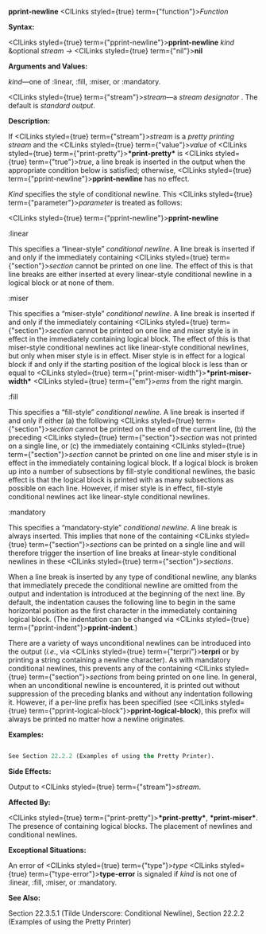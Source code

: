 **pprint-newline** <ClLinks styled={true} term={"function"}><i>Function</i></ClLinks> 



**Syntax:** 



<ClLinks styled={true} term={"pprint-newline"}><b>pprint-newline</b></ClLinks> *kind* &amp;optional *stream →* <ClLinks styled={true} term={"nil"}><b>nil</b></ClLinks> 



**Arguments and Values:** 



*kind*—one of :linear, :fill, :miser, or :mandatory. 



<ClLinks styled={true} term={"stream"}><i>stream</i></ClLinks>—a *stream designator* . The default is *standard output*. 



**Description:** 



If <ClLinks styled={true} term={"stream"}><i>stream</i></ClLinks> is a *pretty printing stream* and the <ClLinks styled={true} term={"value"}><i>value</i></ClLinks> of <ClLinks styled={true} term={"print-pretty"}><b>\*print-pretty\*</b></ClLinks> is <ClLinks styled={true} term={"true"}><i>true</i></ClLinks>, a line break is inserted in the output when the appropriate condition below is satisfied; otherwise, <ClLinks styled={true} term={"pprint-newline"}><b>pprint-newline</b></ClLinks> has no effect. 



*Kind* specifies the style of conditional newline. This <ClLinks styled={true} term={"parameter"}><i>parameter</i></ClLinks> is treated as follows: 



 



 



<ClLinks styled={true} term={"pprint-newline"}><b>pprint-newline</b></ClLinks> 



:linear 



This specifies a “linear-style” *conditional newline*. A line break is inserted if and only if the immediately containing <ClLinks styled={true} term={"section"}><i>section</i></ClLinks> cannot be printed on one line. The effect of this is that line breaks are either inserted at every linear-style conditional newline in a logical block or at none of them. 



:miser 



This specifies a “miser-style” *conditional newline*. A line break is inserted if and only if the immediately containing <ClLinks styled={true} term={"section"}><i>section</i></ClLinks> cannot be printed on one line and miser style is in effect in the immediately containing logical block. The effect of this is that miser-style conditional newlines act like linear-style conditional newlines, but only when miser style is in effect. Miser style is in effect for a logical block if and only if the starting position of the logical block is less than or equal to <ClLinks styled={true} term={"print-miser-width"}><b>\*print-miser-width\*</b></ClLinks> <ClLinks styled={true} term={"em"}><i>ems</i></ClLinks> from the right margin. 



:fill 



This specifies a “fill-style” *conditional newline*. A line break is inserted if and only if either (a) the following <ClLinks styled={true} term={"section"}><i>section</i></ClLinks> cannot be printed on the end of the current line, (b) the preceding <ClLinks styled={true} term={"section"}><i>section</i></ClLinks> was not printed on a single line, or (c) the immediately containing <ClLinks styled={true} term={"section"}><i>section</i></ClLinks> cannot be printed on one line and miser style is in effect in the immediately containing logical block. If a logical block is broken up into a number of subsections by fill-style conditional newlines, the basic effect is that the logical block is printed with as many subsections as possible on each line. However, if miser style is in effect, fill-style conditional newlines act like linear-style conditional newlines. 



:mandatory 



This specifies a “mandatory-style” *conditional newline*. A line break is always inserted. This implies that none of the containing <ClLinks styled={true} term={"section"}><i>sections</i></ClLinks> can be printed on a single line and will therefore trigger the insertion of line breaks at linear-style conditional newlines in these <ClLinks styled={true} term={"section"}><i>sections</i></ClLinks>. 



When a line break is inserted by any type of conditional newline, any blanks that immediately precede the conditional newline are omitted from the output and indentation is introduced at the beginning of the next line. By default, the indentation causes the following line to begin in the same horizontal position as the first character in the immediately containing logical block. (The indentation can be changed via <ClLinks styled={true} term={"pprint-indent"}><b>pprint-indent</b></ClLinks>.) 



There are a variety of ways unconditional newlines can be introduced into the output (*i.e.*, via <ClLinks styled={true} term={"terpri"}><b>terpri</b></ClLinks> or by printing a string containing a newline character). As with mandatory conditional newlines, this prevents any of the containing <ClLinks styled={true} term={"section"}><i>sections</i></ClLinks> from being printed on one line. In general, when an unconditional newline is encountered, it is printed out without suppression of the preceding blanks and without any indentation following it. However, if a per-line prefix has been specified (see <ClLinks styled={true} term={"pprint-logical-block"}><b>pprint-logical-block</b></ClLinks>), this prefix will always be printed no matter how a newline originates. 







 



 



**Examples:**
```lisp

See Section 22.2.2 (Examples of using the Pretty Printer). 

```
**Side Effects:** 



Output to <ClLinks styled={true} term={"stream"}><i>stream</i></ClLinks>. 



**Affected By:** 



<ClLinks styled={true} term={"print-pretty"}><b>\*print-pretty\*</b></ClLinks>, **\*print-miser\***. The presence of containing logical blocks. The placement of newlines and conditional newlines. 



**Exceptional Situations:** 



An error of <ClLinks styled={true} term={"type"}><i>type</i></ClLinks> <ClLinks styled={true} term={"type-error"}><b>type-error</b></ClLinks> is signaled if *kind* is not one of :linear, :fill, :miser, or :mandatory. 



**See Also:** 



Section 22.3.5.1 (Tilde Underscore: Conditional Newline), Section 22.2.2 (Examples of using the Pretty Printer) 



